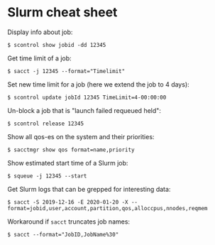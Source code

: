 

# Slurm cheat sheet

Display info about job:
```
$ scontrol show jobid -dd 12345
```

Get time limit of a job:
```
$ sacct -j 12345 --format="Timelimit"
```

Set new time limit for a job (here we extend the job to 4 days):
```
$ scontrol update jobId 12345 TimeLimit=4-00:00:00
```

Un-block a job that is "launch failed requeued held":
```
$ scontrol release 12345
```

Show all qos-es on the system and their priorities:
```
$ sacctmgr show qos format=name,priority
```

Show estimated start time of a Slurm job:
```
$ squeue -j 12345 --start
```

Get Slurm logs that can be grepped for interesting data:
```
$ sacct -S 2019-12-16 -E 2020-01-20 -X --format=jobid,user,account,partition,qos,alloccpus,nnodes,reqmem
```

Workaround if `sacct` truncates job names:
```
$ sacct --format="JobID,JobName%30"
```
